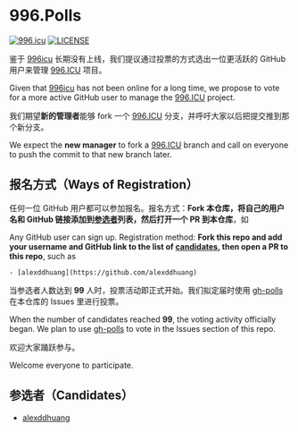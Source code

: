 # 996.Polls

[![996.icu](https://img.shields.io/badge/link-996.icu-red.svg)](https://996.icu)
[![LICENSE](https://img.shields.io/badge/license-Anti%20996-blue.svg)](https://github.com/996icu/996.ICU/blob/master/LICENSE)

鉴于 [996icu](https://github.com/996icu) 长期没有上线，我们提议通过投票的方式选出一位更活跃的 GitHub 用户来管理 [996.ICU](https://github.com/996icu/996.ICU) 项目。

Given that [996icu](https://github.com/996icu) has not been online for a long time, we propose to vote for a more active GitHub user to manage the [996.ICU](https://github.com/996icu/996.ICU) project.

我们期望**新的管理者**能够 fork 一个 [996.ICU](https://github.com/996icu/996.ICU) 分支，并呼吁大家以后把提交推到那个新分支。

We expect the **new manager** to fork a [996.ICU](https://github.com/996icu/996.ICU) branch and call on everyone to push the commit to that new branch later.

## 报名方式（Ways of Registration）

任何一位 GitHub 用户都可以参加报名。报名方式：**Fork 本仓库，将自己的用户名和 GitHub 链接添加到[参选者](#参选者candidates)列表，然后打开一个 PR 到本仓库**，如

Any GitHub user can sign up. Registration method: **Fork this repo and add your username and GitHub link to the list of [candidates](#参选者candidates), then open a PR to this repo**, such as

```
- [alexddhuang](https://github.com/alexddhuang)
```

当参选者人数达到 **99** 人时，投票活动即正式开始。我们拟定届时使用 [gh-polls](https://github.com/apex/gh-polls) 在本仓库的 Issues 里进行投票。

When the number of candidates reached **99**, the voting activity officially began. We plan to use [gh-polls](https://github.com/apex/gh-polls) to vote in the Issues section of this repo.

欢迎大家踊跃参与。

Welcome everyone to participate.

## 参选者（Candidates）

- [alexddhuang](https://github.com/alexddhuang)
